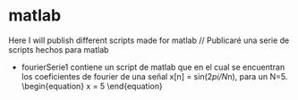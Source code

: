 # matlab
Here I will publish different scripts made for matlab // Publicaré una serie de scripts hechos para matlab

+ fourierSerie1 contiene un script de matlab que en el cual se encuentran los coeficientes de fourier de una señal x[n] = sin(2*pi/N*n), para un N=5. 
\begin{equation}
x = 5
\end{equation}
